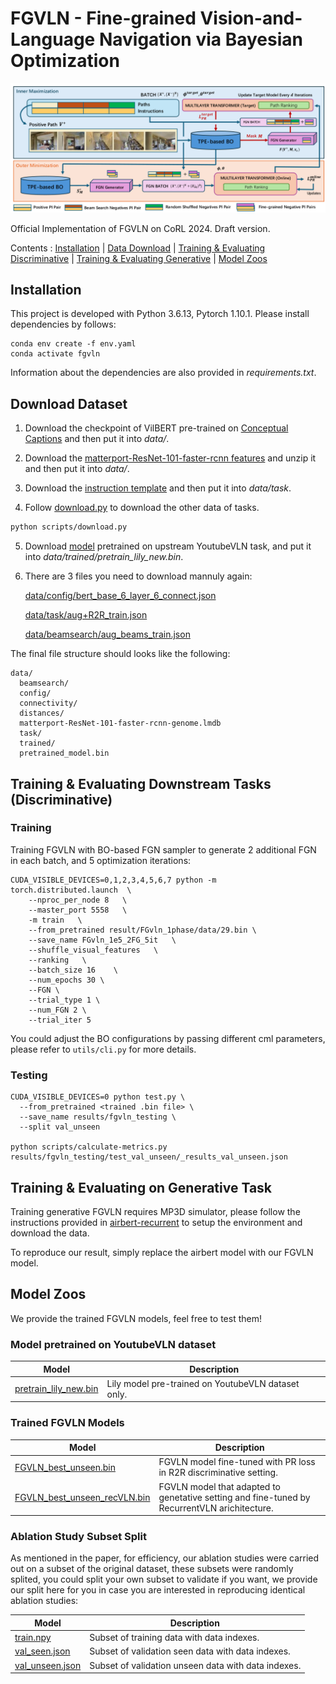 # FGVLN - Fine-grained Vision-and-Language Navigation via Bayesian Optimization


<img src="architecture_overview.png">


Official Implementation of FGVLN on CoRL 2024. Draft version.

Contents : [Installation](#install) | [Data Download](#data) | [Training & Evaluating Discriminative](#discri) | [Training & Evaluating Generative](#gene) | [Model Zoos](#models)


## Installation <h2 name="install" style="display:none;"> </h2>

This project is developed with Python 3.6.13, Pytorch 1.10.1. Please install dependencies by follows:

```
conda env create -f env.yaml
conda activate fgvln
```

Information about the dependencies are also provided in *requirements.txt*.

## Download Dataset <h2 name="data" style="display:none;"> </h2>

1. Download the checkpoint of VilBERT pre-trained on [Conceptual Captions](https://dl.fbaipublicfiles.com/vilbert-multi-task/pretrained_model.bin) and then put it into *data/*.

<!-- *data/pretrained_model.bin* -->

2. Download the [matterport-ResNet-101-faster-rcnn features](https://dl.dropbox.com/s/67k2vjgyjqel6og/matterport-ResNet-101-faster-rcnn-genome.lmdb.zip) and unzip it and then put it into *data/*.

3. Download the [instruction template](https://drive.google.com/file/d/1skdU4Kvs3E1jvqBSBvtsLsxMXYbtQ7fp/view?usp=sharing) and then put it into *data/task*.

4. Follow [download.py](scripts/download.py) to download the other data of tasks.
```bash
python scripts/download.py
```

5. Download [model](https://drive.google.com/file/d/1reRM3yKULDEHuxamcmx0enn9fh147rWs/view?usp=sharing) pretrained on upstream YoutubeVLN task, and put it into *data/trained/pretrain_lily_new.bin*.

6. There are 3 files you need to download mannuly again:

    [data/config/bert_base_6_layer_6_connect.json](https://drive.google.com/uc?id=17mL0qCWnIjqL2GNku8A7CKAi6A8Scogh)

    [data/task/aug+R2R_train.json](https://drive.google.com/uc?id=1cA2GRF_EGB8cw_XIxk8b6TXSEaWZEDk7)

    [data/beamsearch/aug_beams_train.json](https://drive.google.com/uc?id=1ukpTRI6LelEl0_gk10azW_Td95XANL2e)


The final file structure should looks like the following:

```
data/
  beamsearch/
  config/
  connectivity/
  distances/
  matterport-ResNet-101-faster-rcnn-genome.lmdb
  task/
  trained/
  pretrained_model.bin
```


## Training & Evaluating Downstream Tasks (Discriminative) <h2 name="discri" style="display:none;"> </h2>

### Training

Training FGVLN with BO-based FGN sampler to generate 2 additional FGN in each batch, and 5 optimization iterations:

```
CUDA_VISIBLE_DEVICES=0,1,2,3,4,5,6,7 python -m torch.distributed.launch  \
    --nproc_per_node 8   \
    --master_port 5558   \
    -m train   \
    --from_pretrained result/FGvln_1phase/data/29.bin \
    --save_name FGvln_1e5_2FG_5it   \
    --shuffle_visual_features   \
    --ranking   \
    --batch_size 16    \
    --num_epochs 30 \
    --FGN \
    --trial_type 1 \
    --num_FGN 2 \
    --trial_iter 5
```

You could adjust the BO configurations by passing different cml parameters, please refer to `utils/cli.py` for more details.

### Testing

```
CUDA_VISIBLE_DEVICES=0 python test.py \
  --from_pretrained <trained .bin file> \
  --save_name results/fgvln_testing \
  --split val_unseen

python scripts/calculate-metrics.py results/fgvln_testing/test_val_unseen/_results_val_unseen.json
```


## Training & Evaluating on Generative Task <h2 name="gene" style="display:none;"> </h2>


Training generative FGVLN requires MP3D simulator, please follow the instructions provided in [airbert-recurrent](https://github.com/airbert-vln/airbert-recurrentvln) to setup the environment and download the data.

To reproduce our result, simply replace the airbert model with our FGVLN model.

## Model Zoos <h2 name="models" style="display:none;"> </h2>

We provide the trained FGVLN models, feel free to test them!


### Model pretrained on YoutubeVLN dataset

| Model | Description |
| ----- | ----------- |
| [pretrain_lily_new.bin](https://drive.google.com/file/d/1reRM3yKULDEHuxamcmx0enn9fh147rWs/view?usp=sharing) | Lily model pre-trained on YoutubeVLN dataset only.|


### Trained FGVLN Models

| Model | Description |
| ----- | ----------- |
| [FGVLN_best_unseen.bin](https://drive.google.com/file/d/1OuHMYGgKyY9xoenD0PpyH_VDolIfJCZB/view?usp=sharing) | FGVLN model fine-tuned with PR loss in R2R discriminative setting.|
| [FGVLN_best_unseen_recVLN.bin](https://drive.google.com/file/d/1OuHMYGgKyY9xoenD0PpyH_VDolIfJCZB/view?usp=sharing) | FGVLN model that adapted to genetative setting and fine-tuned by RecurrentVLN arichitecture.|


### Ablation Study Subset Split

As mentioned in the paper, for efficiency, our ablation studies were carried out on a subset of the original dataset, these subsets were randomly splited, you could split your own subset to validate if you want, we provide our split here for you in case you are interested in reproducing identical ablation studies:

| Model | Description |
| ----- | ----------- |
| [train.npy](https://drive.google.com/file/d/1UPCZ1iA9DLIFEhOE_3roAuGb03Lpp6rP/view?usp=sharing) | Subset of training data with data indexes.|
| [val_seen.json](https://drive.google.com/file/d/1htYU69ny7LZKzpVymeRegf-zN2b_71AZ/view?usp=sharing) | Subset of validation seen data with data indexes.|
| [val_unseen.json](https://drive.google.com/file/d/1lqWTPE-xdym-w97yZWSnS9HqQHVnKoN_/view?usp=sharing) | Subset of validation unseen data with data indexes.|